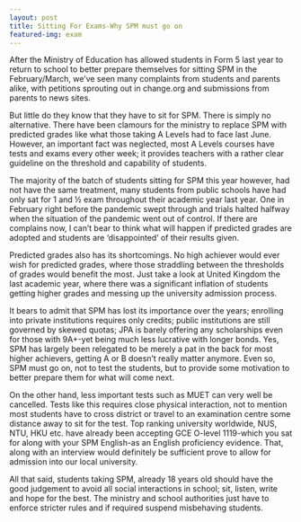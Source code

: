 ```yaml
---
layout: post
title: Sitting For Exams-Why SPM must go on
featured-img: exam
---
```

 After the Ministry of Education has allowed students in Form 5 last year to return to school to better prepare themselves for sitting SPM in the February/March, we’ve seen many complaints from students and parents alike, with petitions sprouting out in change.org and submissions from parents to news sites.

 

But little do they know that they have to sit for SPM. There is simply no alternative. There have been clamours for the ministry to replace SPM with predicted grades like what those taking A Levels had to face last June. However, an important fact was neglected, most A Levels courses have tests and exams every other week; it provides teachers with a rather clear guideline on the threshold and capability of students.

 

The majority of the batch of students sitting for SPM this year however, had not have the same treatment, many students from public schools have had only sat for 1 and ½ exam throughout their academic year last year. One in February right before the pandemic swept through and trials halted halfway when the situation of the pandemic went out of control. If there are complains now, I can’t bear to think what will happen if predicted grades are adopted and students are ‘disappointed’ of their results given.

 

Predicted grades also has its shortcomings. No high achiever would ever wish for predicted grades, where those straddling between the thresholds of grades would benefit the most. Just take a look at United Kingdom the last academic year, where there was a significant inflation of students getting higher grades and messing up the university admission process.

 

It bears to admit that SPM has lost its importance over the years; enrolling into private institutions requires only credits; public institutions are still governed by skewed quotas; JPA is barely offering any scholarships even for those with 9A+-yet being much less lucrative with longer bonds. Yes, SPM has largely been relegated to be merely a pat in the back for most higher achievers, getting A or B doesn’t really matter anymore. Even so, SPM must go on, not to test the students, but to provide some motivation to better prepare them for what will come next.

 

On the other hand, less important tests such as MUET can very well be cancelled. Tests like this requires close physical interaction, not to mention most students have to cross district or travel to an examination centre some distance away to sit for the test. Top ranking university worldwide, NUS, NTU, HKU etc. have already been accepting GCE O-level 1119-which you sat for along with your SPM English-as an English proficiency evidence. That, along with an interview would definitely be sufficient prove to allow for admission into our local university.

 

All that said, students taking SPM, already 18 years old should have the good judgement to avoid all social interactions in school; sit, listen, write and hope for the best. The ministry and school authorities just have to enforce stricter rules and if required suspend misbehaving students.